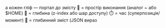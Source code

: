 а кожен гліф — портал до змісту
🏡 = простір виконання (аналог ~ або $HOME)
🔽 = глибина (z-index або шар доступу)
⏱️ = час (суперпозиція/момент)
🧠 = глибинний зміст (JSON вираз